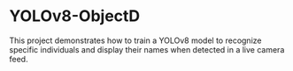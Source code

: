 # YOLOv8-ObjectD
This project demonstrates how to train a YOLOv8 model to recognize specific individuals and display their names when detected in a live camera feed. 
